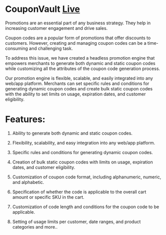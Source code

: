 # CouponVault [Live](https://coupon-vault.vercel.app/)

Promotions are an essential part of any business strategy. They help in increasing customer engagement and drive sales.

Coupon codes are a popular form of promotions that offer discounts to customers. However, creating and managing coupon codes can be a time-consuming and challenging task.

To address this issue, we have created a headless promotion engine that empowers merchants to generate both dynamic and static coupon codes while customizing all the attributes of the coupon code generation process.

Our promotion engine is flexible, scalable, and easily integrated into any web/app platform. Merchants can set specific rules and conditions for generating dynamic coupon codes and create bulk static coupon codes with the ability to set limits on usage, expiration dates, and customer eligibility.

# Features:
1. Ability to generate both dynamic and static coupon codes.

2. Flexibility, scalability, and easy integration into any web/app platform.

3. Specific rules and conditions for generating dynamic coupon codes.

4. Creation of bulk static coupon codes with limits on usage, expiration dates, and customer eligibility.

5. Customization of coupon code format, including alphanumeric, numeric, and alphabetic.

6. Specification of whether the code is applicable to the overall cart amount or specific SKU in the cart.

7. Customization of code length and conditions for the coupon code to be applicable.

8. Setting of usage limits per customer, date ranges, and product categories and more..
